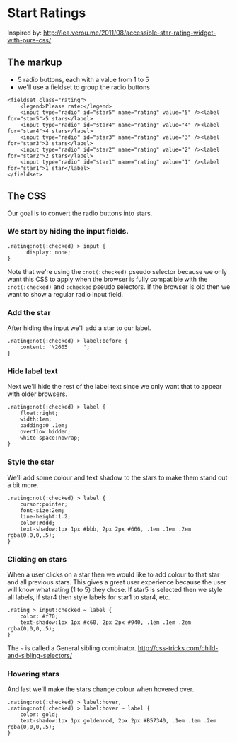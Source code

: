 # Start Ratings

Inspired by:
http://lea.verou.me/2011/08/accessible-star-rating-widget-with-pure-css/

## The markup

* 5 radio buttons, each with a value from 1 to 5
* we'll use a fieldset to group the radio buttons

```
<fieldset class="rating">
    <legend>Please rate:</legend>
    <input type="radio" id="star5" name="rating" value="5" /><label for="star5">5 stars</label>
    <input type="radio" id="star4" name="rating" value="4" /><label for="star4">4 stars</label>
    <input type="radio" id="star3" name="rating" value="3" /><label for="star3">3 stars</label>
    <input type="radio" id="star2" name="rating" value="2" /><label for="star2">2 stars</label>
    <input type="radio" id="star1" name="rating" value="1" /><label for="star1">1 star</label>
</fieldset>
```

## The CSS

Our goal is to convert the radio buttons into stars. 

### We start by hiding the input fields. 

```
.rating:not(:checked) > input {
      display: none;
}
```

Note that we're using the `:not(:checked)` pseudo selector because we only want this CSS to apply when the browser is fully compatible with the `:not(:checked)` and `:checked` pseudo selectors. If the browser is old then we want to show a regular radio input field.

### Add the star

After hiding the input we'll add a star to our label.

```
.rating:not(:checked) > label:before {
	content: '\2605     ';
}
```

### Hide label text

Next we'll hide the rest of the label text since we only want that to appear with older browsers.

```
.rating:not(:checked) > label {
	float:right;
	width:1em;
	padding:0 .1em;
	overflow:hidden;
	white-space:nowrap;
}
```

### Style the star

We'll add some colour and text shadow to the stars to make them stand out a bit more.

```
.rating:not(:checked) > label {
	cursor:pointer;
	font-size:2em;
	line-height:1.2;
	color:#ddd;
	text-shadow:1px 1px #bbb, 2px 2px #666, .1em .1em .2em rgba(0,0,0,.5);
}
```

### Clicking on stars

When a user clicks on a star then we would like to add colour to that star and all previous stars. This gives a great user experience because the user will know what rating (1 to 5) they chose. If star5 is selected then we style all labels, if star4 then style labels for star1 to star4, etc.

```
.rating > input:checked ~ label {
	color: #f70;
	text-shadow:1px 1px #c60, 2px 2px #940, .1em .1em .2em rgba(0,0,0,.5);
}
```

The `~` is called a General sibling combinator.
http://css-tricks.com/child-and-sibling-selectors/

### Hovering stars

And last we'll make the stars change colour when hovered over. 

```
.rating:not(:checked) > label:hover,
.rating:not(:checked) > label:hover ~ label {
	color: gold;
	text-shadow:1px 1px goldenrod, 2px 2px #B57340, .1em .1em .2em rgba(0,0,0,.5);
}
```
